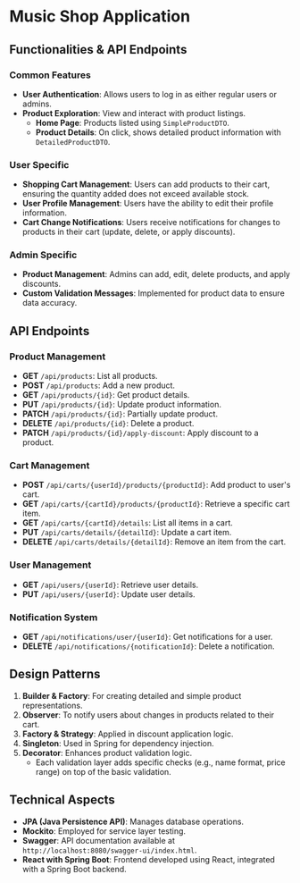 # Music Shop Application

## Functionalities & API Endpoints

### Common Features
- **User Authentication**: Allows users to log in as either regular users or admins.
- **Product Exploration**: View and interact with product listings.
    - **Home Page**: Products listed using `SimpleProductDTO`.
    - **Product Details**: On click, shows detailed product information with `DetailedProductDTO`.

### User Specific
- **Shopping Cart Management**: Users can add products to their cart, ensuring the quantity added does not exceed available stock.
- **User Profile Management**: Users have the ability to edit their profile information.
- **Cart Change Notifications**: Users receive notifications for changes to products in their cart (update, delete, or apply discounts).

### Admin Specific
- **Product Management**: Admins can add, edit, delete products, and apply discounts.
- **Custom Validation Messages**: Implemented for product data to ensure data accuracy.

## API Endpoints

### Product Management
- **GET** `/api/products`: List all products.
- **POST** `/api/products`: Add a new product.
- **GET** `/api/products/{id}`: Get product details.
- **PUT** `/api/products/{id}`: Update product information.
- **PATCH** `/api/products/{id}`: Partially update product.
- **DELETE** `/api/products/{id}`: Delete a product.
- **PATCH** `/api/products/{id}/apply-discount`: Apply discount to a product.

### Cart Management
- **POST** `/api/carts/{userId}/products/{productId}`: Add product to user's cart.
- **GET** `/api/carts/{cartId}/products/{productId}`: Retrieve a specific cart item.
- **GET** `/api/carts/{cartId}/details`: List all items in a cart.
- **PUT** `/api/carts/details/{detailId}`: Update a cart item.
- **DELETE** `/api/carts/details/{detailId}`: Remove an item from the cart.

### User Management
- **GET** `/api/users/{userId}`: Retrieve user details.
- **PUT** `/api/users/{userId}`: Update user details.

### Notification System
- **GET** `/api/notifications/user/{userId}`: Get notifications for a user.
- **DELETE** `/api/notifications/{notificationId}`: Delete a notification.

## Design Patterns
1. **Builder & Factory**: For creating detailed and simple product representations.
2. **Observer**: To notify users about changes in products related to their cart.
3. **Factory & Strategy**: Applied in discount application logic.
4. **Singleton**: Used in Spring for dependency injection.
5. **Decorator**: Enhances product validation logic.
    - Each validation layer adds specific checks (e.g., name format, price range) on top of the basic validation.

## Technical Aspects
- **JPA (Java Persistence API)**: Manages database operations.
- **Mockito**: Employed for service layer testing.
- **Swagger**: API documentation available at `http://localhost:8080/swagger-ui/index.html`.
- **React with Spring Boot**: Frontend developed using React, integrated with a Spring Boot backend.
